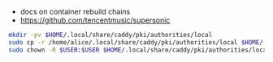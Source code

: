 - docs on container rebuild chains
- https://github.com/tencentmusic/supersonic

```bash
mkdir -pv $HOME/.local/share/caddy/pki/authorities/local
sudo cp -r /home/alice/.local/share/caddy/pki/authorities/local $HOME/.local/share/caddy/pki/authorities/local
sudo chown -R $USER:$USER $HOME/.local/share/caddy/pki/authorities/local
```